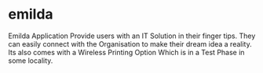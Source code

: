 # emilda

Emilda Application Provide users with an IT Solution in their finger tips. 
They can easily connect with the Organisation to make their dream idea a reality.
Its also comes with a Wireless Printing Option Which is in a Test Phase in some locality.
